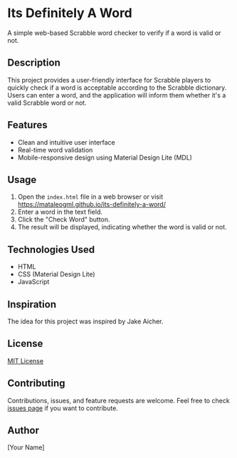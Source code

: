 # Its Definitely A Word

A simple web-based Scrabble word checker to verify if a word is valid or not.

## Description

This project provides a user-friendly interface for Scrabble players to quickly check if a word is acceptable according to the Scrabble dictionary. Users can enter a word, and the application will inform them whether it's a valid Scrabble word or not.

## Features

- Clean and intuitive user interface
- Real-time word validation
- Mobile-responsive design using Material Design Lite (MDL)

## Usage

1. Open the `index.html` file in a web browser or visit https://mataleogml.github.io/its-definitely-a-word/
2. Enter a word in the text field.
3. Click the "Check Word" button.
4. The result will be displayed, indicating whether the word is valid or not.

## Technologies Used

- HTML
- CSS (Material Design Lite)
- JavaScript


## Inspiration

The idea for this project was inspired by Jake Aicher.

## License

[MIT License](LICENSE)

## Contributing

Contributions, issues, and feature requests are welcome. Feel free to check [issues page](https://github.com/yourusername/is-it-really-a-word/issues) if you want to contribute.

## Author

[Your Name]
